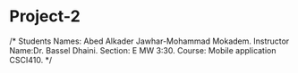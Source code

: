# Project-2
/* Students Names: Abed Alkader Jawhar-Mohammad Mokadem. Instructor Name:Dr. Bassel Dhaini. Section: E MW 3:30. Course: Mobile application CSCI410. */
